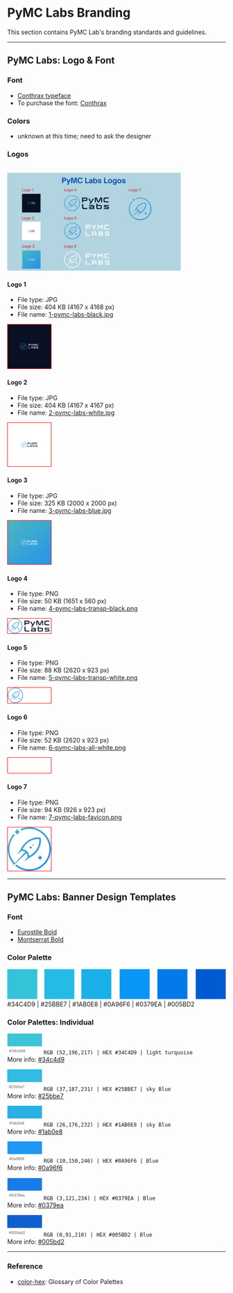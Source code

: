 # PyMC Labs Branding

This section contains PyMC Lab's branding standards and guidelines.

---

## PyMC Labs: Logo & Font

### Font
- [Conthrax typeface](https://www.myfonts.com/search/conthrax/)
- To purchase the font: [Conthrax](https://www.fontspring.com/fonts/typodermic/conthrax)

### Colors
- unknown at this time; need to ask the designer

### Logos

<br>
<img src="logos/labs-logos-summary.png" width="400">


<br>

#### Logo 1
- File type: JPG
- File size: 404 KB (4167 x 4168 px)
- File name: [1-pymc-labs-black.jpg](https://github.com/pymc-labs/brand/blob/master/logos/1-pymc-labs-black.jpg)

<img src="logos/1-pymc-labs-black.jpg" width="100" style="border:1px solid red">

<br>

#### Logo 2
- File type: JPG
- File size: 404 KB (4167 x 4167 px)
- File name: [2-pymc-labs-white.jpg](https://github.com/pymc-labs/brand/blob/master/logos/2-pymc-labs-white.jpg)

<img src="logos/2-pymc-labs-white.jpg" width="100" style="border:1px solid red">

<br>

#### Logo 3
- File type: JPG
- File size: 325 KB (2000 x 2000 px)
- File name: [3-pymc-labs-blue.jpg](https://github.com/pymc-labs/brand/blob/master/logos/3-pymc-labs-blue.jpg)

<img src="logos/3-pymc-labs-blue.jpg" width="100" style="border:1px solid red">

<br>


#### Logo 4
- File type: PNG
- File size: 50 KB (1651 x 560 px)
- File name: [4-pymc-labs-transp-black.png](https://github.com/pymc-labs/brand/blob/master/logos/4-pymc-labs-transp-black.png)

<img src="logos/4-pymc-labs-transp-black.png" width="100"  style="border:1px solid red">

<br>

#### Logo 5
- File type: PNG
- File size: 88 KB (2620 x 923 px)
- File name: [5-pymc-labs-transp-white.png](https://github.com/pymc-labs/brand/blob/master/logos/5-pymc-labs-transp-white.png)

<img src="logos/5-pymc-labs-transp-white.png" width="100"  style="border:1px solid red">

<br>

#### Logo 6
- File type: PNG
- File size: 52 KB (2620 x 923 px)
- File name: [6-pymc-labs-all-white.png](https://github.com/pymc-labs/brand/blob/master/logos/6-pymc-labs-all-white.png)

<img src="logos/6-pymc-labs-all-white.png" width="100"  style="border:1px solid red">

<br>

#### Logo 7
- File type: PNG
- File size: 94 KB (926 x 923 px)
- File name: [7-pymc-labs-favicon.png](https://github.com/pymc-labs/brand/blob/master/logos/7-pymc-labs-favicon.png)

<img src="logos/7-pymc-labs-favicon.png" width="100"  style="border:1px solid red">

---


## PyMC Labs: Banner Design Templates

### Font
- [Eurostile Bold](https://freefontsvault.com/eurostile-font-family-free/)
- [Montserrat Bold](https://freefontsvault.com/montserrat-font-family-download-free/)

### Color Palette

![banner-colors](/banner_colors/banner-colors.png) 
#34C4D9 | #25BBE7 | #1AB0E8 | #0A96F6 | #0379EA | #005BD2

### Color Palettes: Individual

![#34C4D9](/banner_colors/colorswatch_34c4d9_turquoise.png) `RGB (52,196,217) | HEX #34C4D9 | light turquoise`  
More info: [#34c4d9](https://www.color-hex.com/color/34c4d9)

![#25BBE7](/banner_colors/colorswatch_25bbe7_skyblue.png) `RGB (37,187,231) | HEX #25BBE7 | sky Blue`  
More info: [#25bbe7](https://www.color-hex.com/color/25bbe7)

![#1AB0E8](/banner_colors/colorswatch_1ab0e8_blue.png) `RGB (26,176,232) | HEX #1AB0E8 | sky Blue`  
More info: [#1ab0e8](https://www.color-hex.com/color/#1ab0e8)

![#0A96F6](/banner_colors/colorswatch_0a96f6_blue.png) `RGB (10,150,246) | HEX #0A96F6 | Blue`  
More info: [#0a96f6](https://www.color-hex.com/color/0a96f6)

![#0379EA](/banner_colors/colorswatch_0379ea_blue.png) `RGB (3,121,234) | HEX #0379EA | Blue`  
More info: [#0379ea](https://www.color-hex.com/color/0379ea)

![#005BD2](/banner_colors/colorswatch_005bd2_blue.png) `RGB (0,91,210) | HEX #005BD2 | Blue`  
More info: [#005bd2](https://www.color-hex.com/color/005bd2)


---

### Reference
- [color-hex](https://www.color-hex.com): Glossary of Color Palettes
